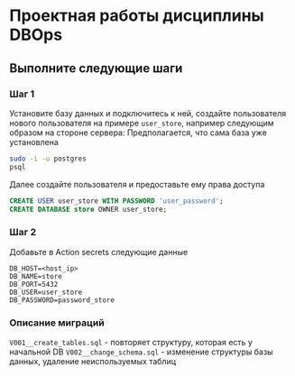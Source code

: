 # Проектная работы дисциплины DBOps

## Выполните следующие шаги

### Шаг 1
Установите базу данных и подключитесь к ней, создайте пользователя нового пользователя на примере `user_store`, например следующим образом на стороне сервера:
Предполагается, что сама база уже установлена

```bash
sudo -i -u postgres
psql
```
Далее создайте пользователя и предоставьте ему права доступа
```sql
CREATE USER user_store WITH PASSWORD 'user_password';
CREATE DATABASE store OWNER user_store;
```

### Шаг 2

Добавьте в Action secrets следующие данные

```
DB_HOST=<host_ip>
DB_NAME=store
DB_PORT=5432
DB_USER=user_store
DB_PASSWORD=password_store
```

### Описание миграций
`V001__create_tables.sql` - повторяет структуру, которая есть у начальной DB
`V002__change_schema.sql` - изменение структуры базы данных, удаление неиспользуемых таблиц
